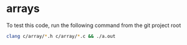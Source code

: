 # arrays
To test this code, run the following command from the git project root

```sh
clang c/array/*.h c/array/*.c && ./a.out
```
